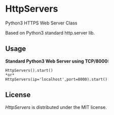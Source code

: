 # HttpServers
Python3 HTTPS Web Server Class

Based on Python3 standard http.server lib.

## Usage

**Standard Python3 Web Server using TCP/8000:**
```
HttpServers().start()
*or*
HttpServers(ip='localhost',port=8000).start()
```

## License
*HttpServers* is distributed under the MIT license.
